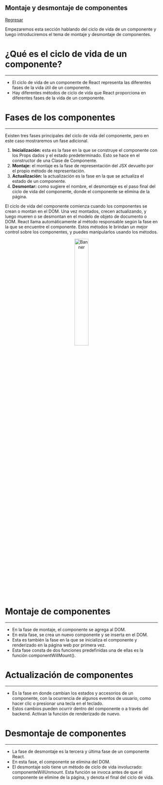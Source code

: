 ## Montaje y desmontaje de componentes

[Regresar](/CodingBootcampsESPOL-FPR/)


Empezaremos esta sección hablando del ciclo de vida de un componente y luego introduciremos el tema de montaje y desmontaje de componentes. 

¿Qué es el ciclo de vida de un componente?
===========

* * *

* El ciclo de vida de un componente de React representa las diferentes fases de la vida útil de un componente.
* Hay diferentes métodos de ciclo de vida que React proporciona en diferentes fases de la vida de un componente.

Fases de los componentes
===========

* * *
Existen tres fases principales del ciclo de vida del componente, pero en este caso mostraremos un fase adicional. 

1. **Inicialización:** esta es la fase en la que se construye el componente con los Props dados y el estado predeterminado. Esto se hace en el constructor de una Clase de Componente.
2. **Montaje:** el montaje es la fase de representación del JSX devuelto por el propio método de representación.
3. **Actualización:** la actualización es la fase en la que se actualiza el estado de un componente.
4. **Desmontar:** como sugiere el nombre, el desmontaje es el paso final del ciclo de vida del componente, donde el componente se elimina de la página. 

El ciclo de vida del componente comienza cuando los componentes se crean o montan en el DOM. Una vez montados, crecen actualizando, y luego mueren o se desmontan en el modelo de objeto de documento o DOM. React llama automáticamente al método responsable según la fase en la que se encuentre el componente.
Estos métodos le brindan un mejor control sobre los componentes, y puedes manipularlos usando los métodos.

<p align="center">
<img src="https://blog.codedthemes.com/wp-content/uploads/2021/01/1_b8CJnHPRZgbB9-pkLk10gQ.png" width="30%" alt="Banner"/>
</p>

Montaje de componentes
===========

* * *

* En la fase de montaje, el componente se agrega al DOM. 
* En esta fase, se crea un nuevo componente y se inserta en el DOM.
* Esta es también la fase en la que se inicializa el componente y renderizado en la página web por primera vez.
* Esta fase consta de dos funciones predefinidas una de ellas es la función componentWillMount().

Actualización de componentes
===========

* * *

* Es la fase en donde cambian los estados y accesorios de un componente, con la ocurrencia de algunos eventos de usuario, como hacer clic o presionar una tecla en el teclado.
* Estos cambios pueden ocurrir dentro del componente o a través del backend. Activan la función de renderizado de nuevo.

Desmontaje de componentes
===========

* * *

* La fase de desmontaje es la tercera y última fase de un componente React.
* En esta fase, el componente se elimina del DOM.
* El desmontaje solo tiene un método de ciclo de vida involucrado: componenteWillUnmount. Esta función se invoca antes de que el componente se elimine de la página, y denota el final del ciclo de vida.
